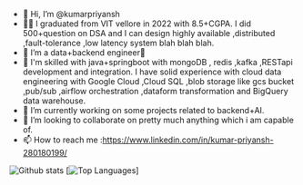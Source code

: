 - 👋 Hi, I’m @kumarpriyansh  
- 👨‍🎓 I graduated from VIT vellore in 2022 with 8.5+CGPA. I did 500+question on DSA and I can design highly available ,distributed ,fault-tolerance 
     ,low latency system blah blah blah. 
- 👀 I’m a data+backend engineer🤯
- 🤕 I'm skilled with java+springboot with mongoDB , redis ,kafka ,RESTapi development and integration. I have solid experience with cloud data 
     engineering with Google Cloud ,Cloud SQL ,blob storage like gcs bucket ,pub/sub ,airflow orchestration ,dataform transformation and BigQuery data 
     warehouse.
- 🌱 I’m currently working on some projects related to backend+AI.
- 💞️ I’m looking to collaborate on pretty much anything which i am capable of.
- 📫 How to reach me :https://www.linkedin.com/in/kumar-priyansh-280180199/ 

<!---
kumarpriyansh1998/kumarpriyansh1998 is a ✨ special ✨ repository because its `README.md` (this file) appears on your GitHub profile.
You can click the Preview link to take a look at your changes.
--->
![Github stats](https://github-readme-stats.vercel.app/api?username=kumarpriyansh1998&show_icons=true&theme=vue-dark&hide=prs)  [![Top Languages](https://github-readme-stats.vercel.app/api/top-langs/?username=kumarpriyansh1998&layout=compact&theme=vue-dark)]
